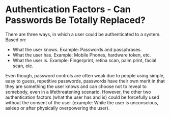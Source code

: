 # Authentication Factors - Can Passwords Be Totally Replaced?

<p>There are three ways, in which a user could be authenticated to a system.  Based on:
	<ul>
		<li>What the user knows. Example: Passwords and passphrases.</li>
		<li>What the user has. Example: Mobile Phones, hardware token, etc.</li>
		<li>What the user is. Example: Fingerprint, retina scan, palm print, facial scan, etc.</li>
	</ul>


<p> Even though, password controls are often weak due to people using simple, easy to guess, repetitive passwords, passwords have their own merit in that they are something the user knows and can choose not to reveal to somebody, even in a lifethreatening scenario.  However, the other two authentication factors (what the user has and is) could be forcefully used without the consent of the user (example: While the user is unconscious, asleep or after physically overpowering the user).
